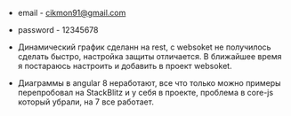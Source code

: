 - email -    cikmon91@gmail.com
- password - 12345678

- Динамический график сделанн на rest, с websoket не получилось сделать быстро, настройка защиты отличается. В ближайшее время я постараюсь настроить и добавить в проект websoket.
- Диаграммы в angular 8 неработают, все что только можно примеры перепробовал на StackBlitz и у себя в проекте, проблема в core-js который убрали, на 7 все работает.

